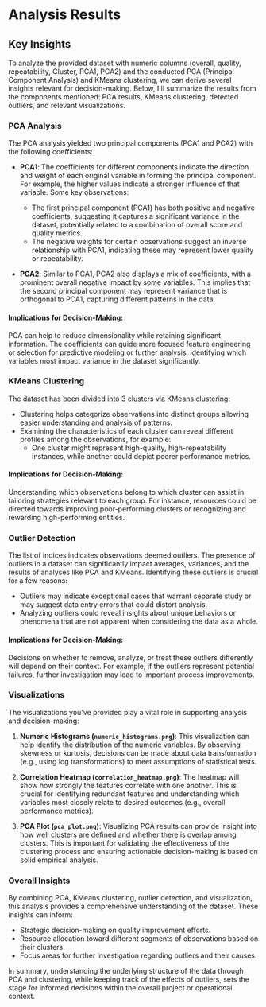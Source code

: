 # Analysis Results

## Key Insights

To analyze the provided dataset with numeric columns (overall, quality, repeatability, Cluster, PCA1, PCA2) and the conducted PCA (Principal Component Analysis) and KMeans clustering, we can derive several insights relevant for decision-making. Below, I'll summarize the results from the components mentioned: PCA results, KMeans clustering, detected outliers, and relevant visualizations.

### PCA Analysis
The PCA analysis yielded two principal components (PCA1 and PCA2) with the following coefficients:

- **PCA1**: The coefficients for different components indicate the direction and weight of each original variable in forming the principal component. For example, the higher values indicate a stronger influence of that variable. Some key observations:
  - The first principal component (PCA1) has both positive and negative coefficients, suggesting it captures a significant variance in the dataset, potentially related to a combination of overall score and quality metrics. 
  - The negative weights for certain observations suggest an inverse relationship with PCA1, indicating these may represent lower quality or repeatability.

- **PCA2**: Similar to PCA1, PCA2 also displays a mix of coefficients, with a prominent overall negative impact by some variables. This implies that the second principal component may represent variance that is orthogonal to PCA1, capturing different patterns in the data.

#### Implications for Decision-Making:
PCA can help to reduce dimensionality while retaining significant information. The coefficients can guide more focused feature engineering or selection for predictive modeling or further analysis, identifying which variables most impact variance in the dataset significantly.

### KMeans Clustering
The dataset has been divided into 3 clusters via KMeans clustering:
- Clustering helps categorize observations into distinct groups allowing easier understanding and analysis of patterns.
- Examining the characteristics of each cluster can reveal different profiles among the observations, for example:
  - One cluster might represent high-quality, high-repeatability instances, while another could depict poorer performance metrics.

#### Implications for Decision-Making:
Understanding which observations belong to which cluster can assist in tailoring strategies relevant to each group. For instance, resources could be directed towards improving poor-performing clusters or recognizing and rewarding high-performing entities.

### Outlier Detection
The list of indices indicates observations deemed outliers. The presence of outliers in a dataset can significantly impact averages, variances, and the results of analyses like PCA and KMeans. Identifying these outliers is crucial for a few reasons:
- Outliers may indicate exceptional cases that warrant separate study or may suggest data entry errors that could distort analysis.
- Analyzing outliers could reveal insights about unique behaviors or phenomena that are not apparent when considering the data as a whole.

#### Implications for Decision-Making:
Decisions on whether to remove, analyze, or treat these outliers differently will depend on their context. For example, if the outliers represent potential failures, further investigation may lead to important process improvements.

### Visualizations
The visualizations you've provided play a vital role in supporting analysis and decision-making:

1. **Numeric Histograms (`numeric_histograms.png`)**: This visualization can help identify the distribution of the numeric variables. By observing skewness or kurtosis, decisions can be made about data transformation (e.g., using log transformations) to meet assumptions of statistical tests.

2. **Correlation Heatmap (`correlation_heatmap.png`)**: The heatmap will show how strongly the features correlate with one another. This is crucial for identifying redundant features and understanding which variables most closely relate to desired outcomes (e.g., overall performance metrics).

3. **PCA Plot (`pca_plot.png`)**: Visualizing PCA results can provide insight into how well clusters are defined and whether there is overlap among clusters. This is important for validating the effectiveness of the clustering process and ensuring actionable decision-making is based on solid empirical analysis.

### Overall Insights
By combining PCA, KMeans clustering, outlier detection, and visualization, this analysis provides a comprehensive understanding of the dataset. These insights can inform:
- Strategic decision-making on quality improvement efforts.
- Resource allocation toward different segments of observations based on their clusters.
- Focus areas for further investigation regarding outliers and their causes.

In summary, understanding the underlying structure of the data through PCA and clustering, while keeping track of the effects of outliers, sets the stage for informed decisions within the overall project or operational context.
